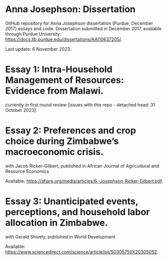 # Anna Josephson: Dissertation

GitHub repository for Anna Josephson dissertation (Purdue, December 2017) essays and code. Dissertation submitted in December 2017, available through Purdue University: https://docs.lib.purdue.edu/dissertations/AAI10637205/. 

Last update: 6 November 2023.

# Essay 1: Intra-Household Management of Resources: Evidence from Malawi.
currently in first round review
[issues with this repo - detached head: 31 October 2023]

# Essay 2: Preferences and crop choice during Zimbabwe’s macroeconomic crisis.
with Jacob Ricker-Gilbert, published in African Journal of Agricultural and Resource Economics

Available: https://afjare.org/media/articles/6.-Josephson-Ricker-Gilbert.pdf. 

# Essay 3: Unanticipated events, perceptions, and household labor allocation in Zimbabwe.
with Gerald Shively, published in World Development

Available: https://www.sciencedirect.com/science/article/pii/S0305750X20305052. 
